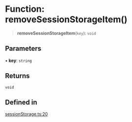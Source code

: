 # Function: removeSessionStorageItem()

> **removeSessionStorageItem**(`key`): `void`

## Parameters

• **key**: `string`

## Returns

`void`

## Defined in

[sessionStorage.ts:20](https://github.com/mbti-nf-team/frontend-libraries/blob/08b9d43288f72c3d793bb8f598c64f689d769c2e/packages/storage/src/sessionStorage.ts#L20)
